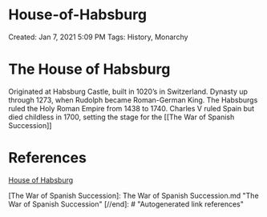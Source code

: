 # House-of-Habsburg

Created: Jan 7, 2021 5:09 PM
Tags: History, Monarchy

# The House of Habsburg

Originated at Habsburg Castle, built in 1020’s in Switzerland. Dynasty up through 1273, when Rudolph became Roman-German King. The Habsburgs ruled the Holy Roman Empire from 1438 to 1740. Charles V ruled Spain but died childless in 1700, setting the stage for the [[The War of Spanish Succession]]

# References

[House of Habsburg](https://en.wikipedia.org/wiki/House_of_Habsburg)

[//begin]: # "Autogenerated link references for markdown compatibility"
[The War of Spanish Succession]: The War of Spanish Succession.md "The War of Spanish Succession"
[//end]: # "Autogenerated link references"